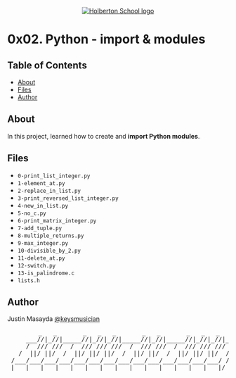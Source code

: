 <p align="center">
  <a href=#>
    <img src="https://intranet.hbtn.io/assets/holberton-logo-full-black-157ccfa3d2134776c1e3f78c0fe682968e8848b64fcacc6187976044f75f35a8.png" alt="Holberton School logo">
  </a>
</p>

# 0x02. Python - import & modules

## Table of Contents
* [About](#about)
* [Files](#files)
* [Author](#author)

## About
In this project, learned how to create and **import Python modules**.

## Files
* `0-print_list_integer.py`
* `1-element_at.py`
* `2-replace_in_list.py`
* `3-print_reversed_list_integer.py`
* `4-new_in_list.py`
* `5-no_c.py`
* `6-print_matrix_integer.py`
* `7-add_tuple.py`
* `8-multiple_returns.py`
* `9-max_integer.py`
* `10-divisible_by_2.py`
* `11-delete_at.py`
* `12-switch.py`
* `13-is_palindrome.c`
* `lists.h`

## Author
Justin Masayda [@keysmusician](https://github.com/keysmusician)
<pre align="center">
      _   _       _   _   _       _   _       _   _   _
     ___//|_//|_____//|_//|_//|_____//|_//|_____//|_//|_//|___
     /  /// ///  /  /// /// ///  /  /// ///  /  /// /// ///  / |
   /  ||/ ||/  /  ||/ ||/ ||/  /  ||/ ||/  /  ||/ ||/ ||/  / /
 /___/___/___/___/___/___/___/___/___/___/___/___/___/___/ /
|___|___|___|___|___|___|___|___|___|___|___|___|___|___|/
</pre>
<p><span style="font-family: 'Lucida Console'; line-height: 14px; font-size: 14px; display: inline-block;">&nbsp;</span></p>
